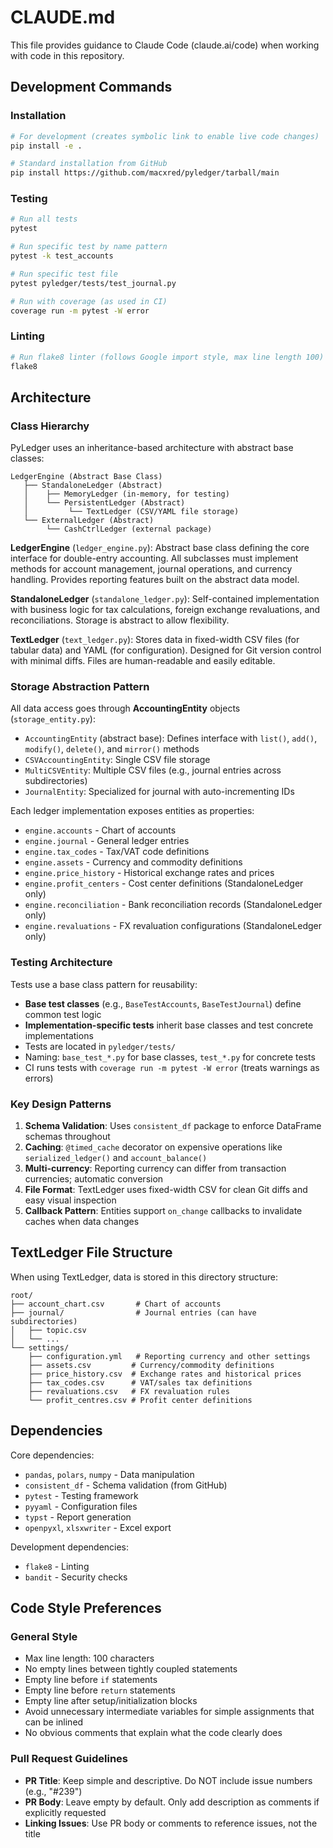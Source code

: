 # CLAUDE.md

This file provides guidance to Claude Code (claude.ai/code) when working with code in this repository.

## Development Commands

### Installation
```bash
# For development (creates symbolic link to enable live code changes)
pip install -e .

# Standard installation from GitHub
pip install https://github.com/macxred/pyledger/tarball/main
```

### Testing
```bash
# Run all tests
pytest

# Run specific test by name pattern
pytest -k test_accounts

# Run specific test file
pytest pyledger/tests/test_journal.py

# Run with coverage (as used in CI)
coverage run -m pytest -W error
```

### Linting
```bash
# Run flake8 linter (follows Google import style, max line length 100)
flake8
```

## Architecture

### Class Hierarchy

PyLedger uses an inheritance-based architecture with abstract base classes:

```
LedgerEngine (Abstract Base Class)
   ├── StandaloneLedger (Abstract)
   │    ├── MemoryLedger (in-memory, for testing)
   │    └── PersistentLedger (Abstract)
   │         └── TextLedger (CSV/YAML file storage)
   └── ExternalLedger (Abstract)
        └── CashCtrlLedger (external package)
```

**LedgerEngine** (`ledger_engine.py`): Abstract base class defining the core interface for double-entry accounting. All subclasses must implement methods for account management, journal operations, and currency handling. Provides reporting features built on the abstract data model.

**StandaloneLedger** (`standalone_ledger.py`): Self-contained implementation with business logic for tax calculations, foreign exchange revaluations, and reconciliations. Storage is abstract to allow flexibility.

**TextLedger** (`text_ledger.py`): Stores data in fixed-width CSV files (for tabular data) and YAML (for configuration). Designed for Git version control with minimal diffs. Files are human-readable and easily editable.

### Storage Abstraction Pattern

All data access goes through **AccountingEntity** objects (`storage_entity.py`):
- `AccountingEntity` (abstract base): Defines interface with `list()`, `add()`, `modify()`, `delete()`, and `mirror()` methods
- `CSVAccountingEntity`: Single CSV file storage
- `MultiCSVEntity`: Multiple CSV files (e.g., journal entries across subdirectories)
- `JournalEntity`: Specialized for journal with auto-incrementing IDs

Each ledger implementation exposes entities as properties:
- `engine.accounts` - Chart of accounts
- `engine.journal` - General ledger entries
- `engine.tax_codes` - Tax/VAT code definitions
- `engine.assets` - Currency and commodity definitions
- `engine.price_history` - Historical exchange rates and prices
- `engine.profit_centers` - Cost center definitions (StandaloneLedger only)
- `engine.reconciliation` - Bank reconciliation records (StandaloneLedger only)
- `engine.revaluations` - FX revaluation configurations (StandaloneLedger only)

### Testing Architecture

Tests use a base class pattern for reusability:
- **Base test classes** (e.g., `BaseTestAccounts`, `BaseTestJournal`) define common test logic
- **Implementation-specific tests** inherit base classes and test concrete implementations
- Tests are located in `pyledger/tests/`
- Naming: `base_test_*.py` for base classes, `test_*.py` for concrete tests
- CI runs tests with `coverage run -m pytest -W error` (treats warnings as errors)

### Key Design Patterns

1. **Schema Validation**: Uses `consistent_df` package to enforce DataFrame schemas throughout
2. **Caching**: `@timed_cache` decorator on expensive operations like `serialized_ledger()` and `account_balance()`
3. **Multi-currency**: Reporting currency can differ from transaction currencies; automatic conversion
4. **File Format**: TextLedger uses fixed-width CSV for clean Git diffs and easy visual inspection
5. **Callback Pattern**: Entities support `on_change` callbacks to invalidate caches when data changes

## TextLedger File Structure

When using TextLedger, data is stored in this directory structure:

```
root/
├── account_chart.csv       # Chart of accounts
├── journal/                # Journal entries (can have subdirectories)
│   ├── topic.csv
│   └── ...
└── settings/
    ├── configuration.yml   # Reporting currency and other settings
    ├── assets.csv         # Currency/commodity definitions
    ├── price_history.csv  # Exchange rates and historical prices
    ├── tax_codes.csv      # VAT/sales tax definitions
    ├── revaluations.csv   # FX revaluation rules
    └── profit_centres.csv # Profit center definitions
```

## Dependencies

Core dependencies:
- `pandas`, `polars`, `numpy` - Data manipulation
- `consistent_df` - Schema validation (from GitHub)
- `pytest` - Testing framework
- `pyyaml` - Configuration files
- `typst` - Report generation
- `openpyxl`, `xlsxwriter` - Excel export

Development dependencies:
- `flake8` - Linting
- `bandit` - Security checks

## Code Style Preferences

### General Style
- Max line length: 100 characters
- No empty lines between tightly coupled statements
- Empty line before `if` statements
- Empty line before `return` statements
- Empty line after setup/initialization blocks
- Avoid unnecessary intermediate variables for simple assignments that can be inlined
- No obvious comments that explain what the code clearly does

### Pull Request Guidelines
- **PR Title**: Keep simple and descriptive. Do NOT include issue numbers (e.g., "#239")
- **PR Body**: Leave empty by default. Only add description as comments if explicitly requested
- **Linking Issues**: Use PR body or comments to reference issues, not the title

